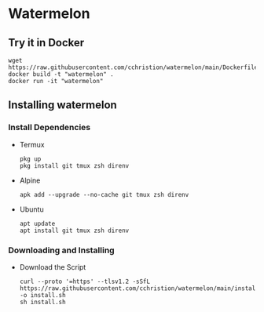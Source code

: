 # Watermelon

## Try it in Docker
  ```shell
  wget https://raw.githubusercontent.com/cchristion/watermelon/main/Dockerfile
  docker build -t "watermelon" .
  docker run -it "watermelon"
  ```

## Installing watermelon

### Install Dependencies
* Termux
  ```shell
  pkg up
  pkg install git tmux zsh direnv
  ```
* Alpine
  ```shell
  apk add --upgrade --no-cache git tmux zsh direnv
  ```
* Ubuntu
  ```shell
  apt update
  apt install git tmux zsh direnv
  ```

### Downloading and Installing
* Download the Script
  ```shell
  curl --proto '=https' --tlsv1.2 -sSfL https://raw.githubusercontent.com/cchristion/watermelon/main/install.sh -o install.sh
  sh install.sh
  ```
